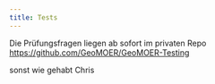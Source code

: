 ```yaml
---
title: Tests
---
```


Die Prüfungsfragen liegen ab sofort im privaten Repo https://github.com/GeoMOER/GeoMOER-Testing

sonst wie gehabt
Chris